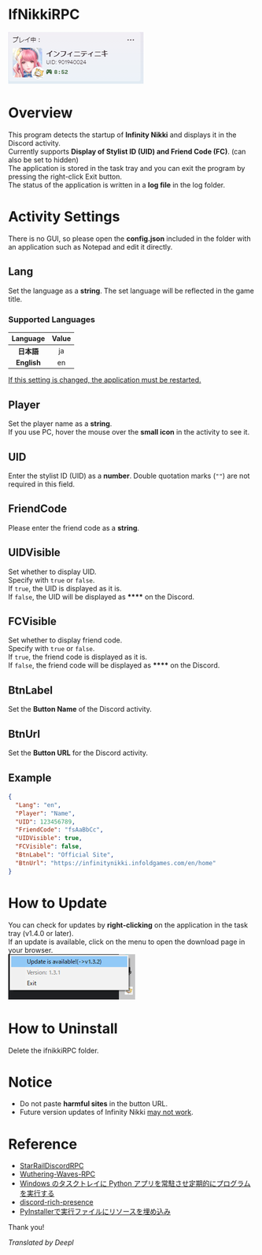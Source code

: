 # IfNikkiRPC

![Discord Rich Presence](../img/rpc.PNG)


# Overview
This program detects the startup of **Infinity Nikki** and displays it in the Discord activity. <br>
Currently supports **Display of Stylist ID (UID) and Friend Code (FC)**. (can also be set to hidden)<br>
The application is stored in the task tray and you can exit the program by pressing the right-click Exit button.<br>
The status of the application is written in a **log file** in the log folder.

# Activity Settings
There is no GUI, so please open the **config.json** included in the folder with an application such as Notepad and edit it directly.

## Lang
Set the language as a **string**. The set language will be reflected in the game title.<br>

### Supported Languages
|   Language   | Value |
|:------------:|:-----:|
|   **日本語**    |  ja   |
| **English**  |  en   |

<INS>If this setting is changed, the application must be restarted.</INS>

## Player
Set the player name as a **string**.<br>
If you use PC, hover the mouse over the **small icon** in the activity to see it.

## UID
Enter the stylist ID (UID) as a **number**. Double quotation marks (`""`) are not required in this field.

## FriendCode
Please enter the friend code as a **string**.

## UIDVisible
Set whether to display UID.<br>
Specify with `true` or `false`.<br>
If `true`, the UID is displayed as it is.<br>
If `false`, the UID will be displayed as __****__ on the Discord.

## FCVisible
Set whether to display friend code.<br>
Specify with `true` or `false`.<br>
If `true`, the friend code is displayed as it is.<br>
If `false`, the friend code will be displayed as __****__ on the Discord.

## BtnLabel
Set the **Button Name** of the Discord activity.

## BtnUrl
Set the **Button URL** for the Discord activity.

## Example
```json
{
  "Lang": "en",
  "Player": "Name",
  "UID": 123456789,
  "FriendCode": "fsAaBbCc",
  "UIDVisible": true,
  "FCVisible": false,
  "BtnLabel": "Official Site",
  "BtnUrl": "https://infinitynikki.infoldgames.com/en/home"
}
```

# How to Update
You can check for updates by **right-clicking** on the application in the task tray (v1.4.0 or later).<br>
If an update is available, click on the menu to open the download page in your browser.<br>
![Update Image](../img/update_check.PNG)

# How to Uninstall
Delete the ifnikkiRPC folder.

# Notice
* Do not paste **harmful sites** in the button URL.
* Future version updates of Infinity Nikki <INS>may not work</INS>.

# Reference
- [StarRailDiscordRPC](https://github.com/Gattxxa/StarRailDiscordRPC)
- [Wuthering-Waves-RPC](https://github.com/xAkre/Wuthering-Waves-RPC)
- [Windows のタスクトレイに Python アプリを常駐させ定期的にプログラムを実行する](https://qiita.com/bassan/items/3025eeb6fd2afa03081b)
- [discord-rich-presence](https://pypi.org/project/discord-rich-presence/)
- [PyInstallerで実行ファイルにリソースを埋め込み](https://qiita.com/firedfly/items/f6de5cfb446da4b53eeb)

Thank you!


*Translated by Deepl*